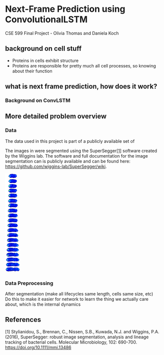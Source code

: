 # Next-Frame Prediction using ConvolutionalLSTM
CSE 599 Final Project - Olivia Thomas and Daniela Koch

## background on cell stuff

- Proteins in cells exhibit structure
- Proteins are responsible for pretty much all cell processes, so knowing about their function

## what is next frame prediction, how does it work?

### Background on ConvLSTM


## More detailed problem overview 

### Data 


The data used in this project is part of a publicly available set of 

The images in were segmented using the SuperSegger[[1]](#1) software created by the Wiggins lab. The software and full documentation for the image segmentation can is publicly available and can be found here: https://github.com/wiggins-lab/SuperSegger/wiki. 


![Celltower1](example1.png)


### Data Preprocessing
After segmentation (make all lifecycles same length, cells same size, etc)
Do this to make it easier for network to learn the thing we actually care about, which is the internal dynamics 




## References
<a id="1">[1]</a> 
Stylianidou, S., Brennan, C., Nissen, S.B., Kuwada, N.J. and Wiggins, P.A. (2016), SuperSegger: robust image segmentation, analysis and lineage tracking of bacterial cells. Molecular Microbiology, 102: 690-700. https://doi.org/10.1111/mmi.13486

